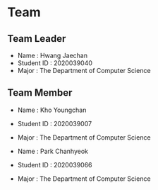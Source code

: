 # Team 
## Team Leader 
- Name : Hwang Jaechan 
- Student ID : 2020039040
- Major : The Department of Computer Science 

## Team Member 
- Name : Kho Youngchan
- Student ID : 2020039007
- Major : The Department of Computer Science

- Name : Park Chanhyeok
- Student ID : 2020039066
- Major : The Department of Computer Science
